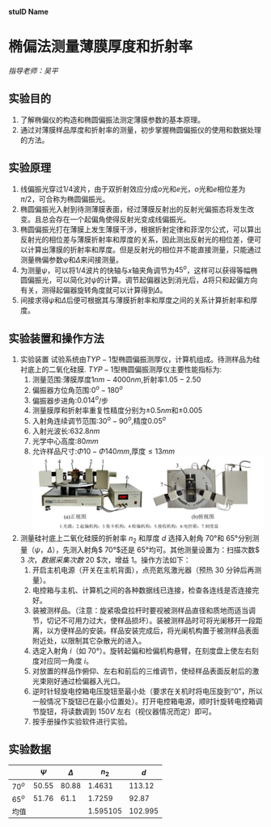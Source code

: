 **stuID Name**

# 椭偏法测量薄膜厚度和折射率
*指导老师：吴平*
## 实验目的

1. 了解椭偏仪的构造和椭圆偏振法测定薄膜参数的基本原理。
2. 通过对薄膜样品厚度和折射率的测量，初步掌握椭圆偏振仪的使用和数据处理的方法。

## 实验原理

1. 线偏振光穿过$1/4$波片，由于双折射效应分成$o$光和$e$光，$o$光和$e$相位差为$\pi/2$，可合称为椭圆偏振光。
2. 椭圆偏振光入射到待测薄膜表面，经过薄膜反射出的反射光偏振态将发生改变。且总会存在一个起偏角使得反射光变成线偏振光。
3. 椭圆偏振光打在薄膜上发生薄膜干涉，根据折射定律和菲涅尔公式，可以算出反射光的相位差与薄膜折射率和厚度的关系，因此测出反射光的相位差，便可以计算出薄膜的折射率和厚度。但是反射光的相位并不能直接测量，只能通过测量椭偏参数$ψ$和$\Delta$来间接测量。
4. 为测量$ψ$，可以将$1/4$波片的快轴与$x$轴夹角调节为$45^o$，这样可以获得等幅椭圆偏振光，可以简化对$ψ$的计算。调节起偏器达到消光后，$\Delta$将只和起偏方向有关，测得起偏器旋转角度就可以计算得到$\Delta$。
5. 间接求得$ψ$和$\Delta$后便可根据其与薄膜折射率和厚度之间的关系计算折射率和厚度。

## 实验装置和操作方法
1. 实验装置
   试验系统由$TYP-1$型椭圆偏振测厚仪，计算机组成。待测样品为硅衬底上的二氧化硅膜.
   $TYP-1$型椭圆偏振测厚仪主要性能指标为:
   1. 测量范围:薄膜厚度$1nm-4000nm$,折射率$1.05-2.50$
   2. 偏振器方位角范围:$0^o-180^o$
   3. 偏振器步进角:$0.014^o$/步
   4. 测量膜厚和折射率重复性精度分别为$\pm0.5nm$和$\pm0.005$
   5. 入射角连续调节范围:$30^o-90^o$,精度$0.05^o$
   6. 入射光波长:$632.8nm$
   7. 光学中心高度:$80mm$
   8. 允许样品尺寸:$\Phi10-\Phi140mm$,厚度$\leq13mm$
   ![](2.png)
2. 测量硅衬底上二氧化硅膜的折射率 $n_2$ 和厚度 $d$
   选择入射角 $70°$和 $65°$分别测量$（ψ，Δ）$，先测入射角$ 70°$还是 $65°$均可。其他测量设置为：扫描次数$ 3 $次，数据采集次数$ 20 $次，增益 $1$。操作方法如下：
   1. 开启主机电源（开关在主机背面），点亮氦氖激光器（预热 $30$ 分钟后再测量）。
   2. 电控箱与主机、计算机之间的各种数据线已连接，检查各连线是否连接完好。
   3. 装被测样品。（注意：旋紧吸盘拉杆时要视被测样品直径和质地而适当调节，切记不可用力过大，使样品损坏）。装被测样品时可将光阑移开一段距离，以方便样品的安装。样品安装完成后，将光阑机构置于被测样品表面附近处，以限制其它杂散光的进入。
   4. 选定入射角 $i$（如 $70°$）。旋转起偏和检偏机构悬臂，在刻度盘上使左右刻度对应同一角度 $i$。
   5. 对放置的样品作俯仰、左右和前后的三维调节，使经样品表面反射后的激光束刚好通过检偏器入光口。
   6. 逆时针轻旋电控箱电压旋钮至最小处（要求在关机时将电压旋到“0”，所以一般情况下旋钮已在最小位置处）。打开电控箱电源，顺时针旋转电控箱调节旋钮，将读数调到 $150V$ 左右（视仪器情况而定）即可。
   7. 按手册操作实验软件进行实验。
   
## 实验数据

|        | $\Psi$  | $\Delta$ | $n_2$      | $d$       |
| ------ | ------- | -------- | ---------- | --------- |
| $70^o$ | $50.55$ | $80.88$  | $1.4631$   | $113.12$  |
| $65^o$ | $51.76$ | $61.1$   | $1.7259$   | $92.87$   |
| 均值   |         |          | $1.595105$ | $102.995$ |
